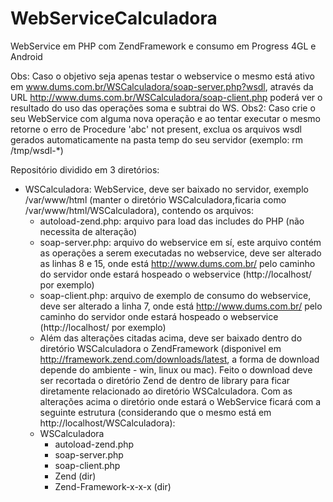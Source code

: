WebServiceCalculadora
=====================

WebService em PHP com ZendFramework e consumo em Progress 4GL e Android

Obs: Caso o objetivo seja apenas testar o webservice o mesmo está ativo em www.dums.com.br/WSCalculadora/soap-server.php?wsdl, através da URL http://www.dums.com.br/WSCalculadora/soap-client.php poderá ver o resultado do uso das operações soma e subtrai do WS.
Obs2: Caso crie o seu WebService com alguma nova operação e ao tentar executar o mesmo retorne o erro de <faultstring>Procedure 'abc' not present</faultstring>, exclua os arquivos wsdl gerados automaticamente na pasta temp do seu servidor (exemplo: rm /tmp/wsdl-*)

Repositório dividido em 3 diretórios:
* WSCalculadora: WebService, deve ser baixado no servidor, exemplo /var/www/html (manter o diretório WSCalculadora,ficaria como /var/www/html/WSCalculadora), contendo os arquivos:
    - autoload-zend.php: arquivo para load das includes do PHP (não necessita de alteração)
    - soap-server.php: arquivo do webservice em sí, este arquivo contém as operações a serem executadas no webservice, deve ser alterado as linhas 8 e 15, onde está http://www.dums.com.br/ pelo caminho do servidor onde estará hospeado o webservice (http://localhost/ por exemplo)
    - soap-client.php: arquivo de exemplo de consumo do webservice, deve ser alterado a linha 7, onde está http://www.dums.com.br/ pelo caminho do servidor onde estará hospeado o webservice (http://localhost/ por exemplo)
    - Além das alterações citadas acima, deve ser baixado dentro do diretório WSCalculadora o ZendFramework (disponivel em http://framework.zend.com/downloads/latest, a forma de download depende do ambiente - win, linux ou mac). Feito o download deve ser recortada o diretório Zend de dentro de library para ficar diretamente relacionado ao diretório WSCalculadora.
  Com as alterações acima o diretório onde estará o WebService ficará com a seguinte estrutura (considerando que o mesmo está em http://localhost/WSCalculadora):
    * WSCalculadora
      + autoload-zend.php
      + soap-server.php
      + soap-client.php
      + Zend (dir)
      + Zend-Framework-x-x-x (dir)
